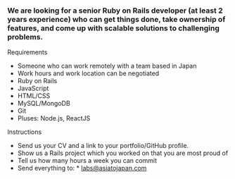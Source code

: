 ### We are looking for a senior Ruby on Rails developer (at least 2 years experience) who can get things done, take ownership of features, and come up with scalable solutions to challenging problems.

Requirements
+ Someone who can work remotely with a team based in Japan 
+ Work hours and work location can be negotiated
+ Ruby on Rails
+ JavaScript
+ HTML/CSS
+ MySQL/MongoDB
+ Git
+ Pluses: Node.js, ReactJS  

Instructions
+ Send us your CV and a link to your portfolio/GitHub profile. 
+ Show us  a Rails project which you worked on that you are most proud of
+ Tell us how many hours a week you can commit
+ Send everything to: * [labs@asiatojapan.com](mailto:labs@asiatojapan.com)